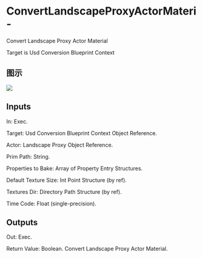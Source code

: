 # ConvertLandscapeProxyActorMateri-

Convert Landscape Proxy Actor Material

Target is Usd Conversion Blueprint Context

## 图示

![]($-20221218-18220723.png)

## Inputs

In: Exec.

Target: Usd Conversion Blueprint Context Object Reference.

Actor: Landscape Proxy Object Reference.

Prim Path: String.

Properties to Bake: Array of Property Entry Structures.

Default Texture Size: Int Point Structure (by ref).

Textures Dir: Directory Path Structure (by ref).

Time Code: Float (single-precision).  

## Outputs

Out: Exec.

Return Value: Boolean. Convert Landscape Proxy Actor Material.

